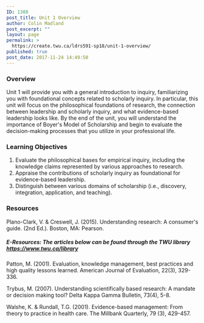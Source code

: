 ```yaml
---
ID: 1308
post_title: Unit 1 Overview
author: Colin Madland
post_excerpt: ""
layout: page
permalink: >
  https://create.twu.ca/ldrs591-sp18/unit-1-overview/
published: true
post_date: 2017-11-24 14:49:50
---
```

<h3>Overview</h3>

Unit 1 will provide you with a general introduction to inquiry, familiarizing you with foundational concepts related to scholarly inquiry.  In particular, this unit will focus on the philosophical foundations of research, the connection between leadership and scholarly inquiry, and what evidence-based leadership looks like. By the end of the unit, you will understand the importance of Boyer's Model of Scholarship and begin to evaluate the decision-making processes that you utilize in your professional life.

<h3>Learning Objectives</h3>

<ol>
<li>Evaluate the philosophical bases for empirical inquiry, including the knowledge claims represented by various approaches to research.    </li>
<li>Appraise the contributions of scholarly inquiry as foundational for evidence-based leadership.</li>
<li>Distinguish between various domains of scholarship (i.e., discovery, integration, application, and teaching).</li>
</ol>

<h3>Resources</h3>

Plano-Clark, V. &amp; Creswell, J. (2015). Understanding research: A consumer's guide. (2nd Ed.). Boston, MA: Pearson.

<h5>E-Resources:  The articles below can be found through the TWU library <a href="https://www.twu.ca/library">https://www.twu.ca/library</a></h5>

Patton, M.  (2001). Evaluation, knowledge management, best practices and high quality lessons learned. American Journal of Evaluation, 22(3), 329-336.

Trybus, M. (2007). Understanding scientifically based research: A mandate or decision making tool? Delta Kappa Gamma Bulletin, 73(4), 5-8.

Walshe, K. &amp; Rundall, T.G. (2001). Evidence-based management: From theory to practice in health care. The Millbank Quarterly, 79 (3), 429-457.